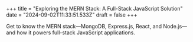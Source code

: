 +++
title = "Exploring the MERN Stack: A Full-Stack JavaScript Solution"
date = "2024-09-02T11:33:51.533Z"
draft = false
+++

  Get to know the MERN stack—MongoDB, Express.js, React, and Node.js—and how it powers full-stack JavaScript applications.
        